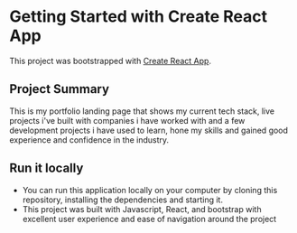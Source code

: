 # Getting Started with Create React App

This project was bootstrapped with [Create React App](https://github.com/facebook/create-react-app).

## Project Summary 

This is my portfolio landing page that shows my current tech stack, live projects i've built with companies i have worked with and a few development projects i have used to learn, hone my skills and gained good experience and confidence in the industry.

## Run it locally

- You can run this application locally on your computer by cloning this repository, installing the dependencies and starting it.
- This project was built with Javascript, React,  and bootstrap with excellent user experience and ease of navigation around the project


